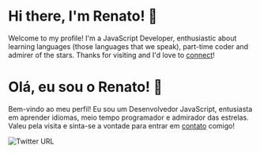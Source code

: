 # Hi there, I'm Renato! :wave:
Welcome to my profile! I'm a JavaScript Developer, enthusiastic about learning languages (those languages that we speak), part-time coder and admirer of the stars. Thanks for visiting and I'd love to [connect](mailto:oficial.renatobrito@gmail.com)!

# Olá, eu sou o Renato! :wave:
Bem-vindo ao meu perfil! Eu sou um Desenvolvedor JavaScript, entusiasta em aprender idiomas, meio tempo programador e admirador das estrelas.
Valeu pela visita e sinta-se a vontade para entrar em [contato](mailto:oficial.renatobrito@gmail.com) comigo!

![Twitter URL](https://img.shields.io/twitter/url?label=%40renatoo_brito&style=social&url=https%3A%2F%2Ftwitter.com%2Frenatoo_brito)
